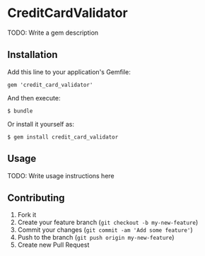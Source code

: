 # CreditCardValidator

TODO: Write a gem description

## Installation

Add this line to your application's Gemfile:

    gem 'credit_card_validator'

And then execute:

    $ bundle

Or install it yourself as:

    $ gem install credit_card_validator

## Usage

TODO: Write usage instructions here

## Contributing

1. Fork it
2. Create your feature branch (`git checkout -b my-new-feature`)
3. Commit your changes (`git commit -am 'Add some feature'`)
4. Push to the branch (`git push origin my-new-feature`)
5. Create new Pull Request
